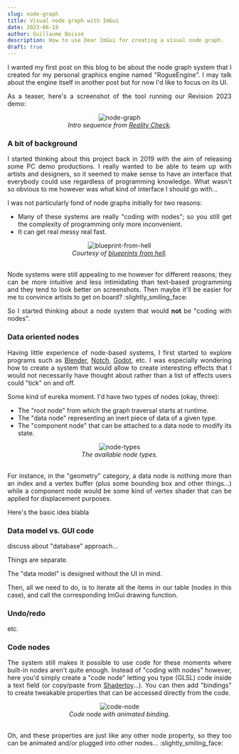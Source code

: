 ```yaml
---
slug: node-graph
title: Visual node graph with ImGui
date: 2023-06-19
author: Guillaume Boissé
description: How to use Dear ImGui for creating a visual node graph.
draft: true
---
```


<div style="text-align: justify">

I wanted my first post on this blog to be about the node graph system that I created for my personal graphics engine named "RogueEngine".
I may talk about the engine itself in another post but for now I'd like to focus on its UI. <!-- :grinning_face_with_big_eyes: -->

As a teaser, here's a screenshot of the tool running our Revision 2023 demo:

<div style="text-align: center;">

![node-graph](/node-graph.jpg)<br/>
*Intro sequence from [Reality Check](https://www.pouet.net/prod.php?which=94177).*

</div>

<!-- If you're interested in knowing how to achieve this using Dear ImGui, then keep reading :winking_face: -->

### A bit of background

I started thinking about this project back in 2019 with the aim of releasing some PC demo productions.
I really wanted to be able to team up with artists and designers, so it seemed to make sense to have an interface that everybody could use regardless of programming knowledge.
What wasn't so obvious to me however was what kind of interface I should go with...

I was not particularly fond of node graphs initially for two reasons:
- Many of these systems are really "coding with nodes"; so you still get the complexity of programming only more inconvenient.
- It can get real messy real fast.

<!--
I started thinking about building a visual editor over my existing OpenGL engine back in 2019 but was initially fairly reluctant to the idea of using nodes.
I tend to see many node graph systems as coding, but with nodes, often resulting in what can be best described as an undecipherable mess.
-->

<div style="text-align: center;">

![blueprint-from-hell](/blueprint-from-hell.png)<br/>
*Courtesy of [blueprints from hell](https://blueprintsfromhell.tumblr.com/).*

</div>
<br/>
Node systems were still appealing to me however for different reasons;
they can be more intuitive and less intimidating than text-based programming and they tend to look better on screenshots.
Then maybe it'll be easier for me to convince artists to get on board? :slightly_smiling_face:

<!--
Such systems do present some appealing aspects though;
if well made, they can be far more intuitive than a text-based coding system making them less intimidating to get started with.
Then maybe it'll be easier for me to convince artists to get on board? :slightly_smiling_face:
-->

So I started thinking about a node system that would <b>not</b> be "coding with nodes".

<!--
Why did I finally go back to nodes?
I wanted to make sure my node system would <b>not</b> be a visual coding one.
-->

### Data oriented nodes

Having little experience of node-based systems, I first started to explore programs such as [Blender](https://www.blender.org/), [Notch](https://www.notch.one/), [Godot](https://godotengine.org/), etc.
I was especially wondering how to create a system that would allow to create interesting effects that I would not necessarily have thought about rather than a list of effects users could "tick" on and off.

Some kind of eureka moment.
I'd have two types of nodes (okay, three):
- The "root node" from which the graph traversal starts at runtime.
- The "data node" representing an inert piece of data of a given type.
- The "component node" that can be attached to a data node to modify its state. <!--(an effect if you will).-->

<div style="text-align: center;">

![node-types](/node-types.png)<br/>
*The available node types.*

</div>
<br/>
For instance, in the "geometry" category, a data node is nothing more than an index and a vertex buffer (plus some bounding box and other things...) while a component node would be some kind of vertex shader that can be applied for displacement purposes.

Here's the basic idea blabla

<!--
### Setup

When I started thinking about this system back in 2019, I was wondering how to produce a system that would be both simple to code yet expressive enough that it could lead to creating interesting visuals.

One day I stumbled upon a solution that I thought could be interesting...
-->

### Data model vs. GUI code

discuss about "database" approach...

Things are separate.

The "data model" is designed without the UI in mind.

Then, all we need to do, is to iterate all the items in our table (nodes in this case), and call the corresponding ImGui drawing function.

### Undo/redo

etc.

### Code nodes

The system still makes it possible to use code for these moments where built-in nodes aren't quite enough.
Instead of "coding with nodes" however, here you'd simply create a "code node" letting you type (GLSL) code inside a text field (or copy/paste from [Shadertoy](https://www.shadertoy.com/)...).
You can then add "bindings" to create tweakable properties that can be accessed directly from the code.

<div style="text-align: center;">

![code-node](/code-node.gif)<br/>
*Code node with animated binding.*

</div>
<br/>
Oh, and these properties are just like any other node property, so they too can be animated and/or plugged into other nodes... :slightly_smiling_face:
